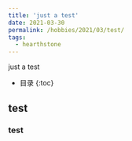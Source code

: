 ```yaml
---
title: 'just a test'
date: 2021-03-30
permalink: /hobbies/2021/03/test/
tags:
  - hearthstone
---
```


just a test

*  目录
{:toc}

## test
### test

